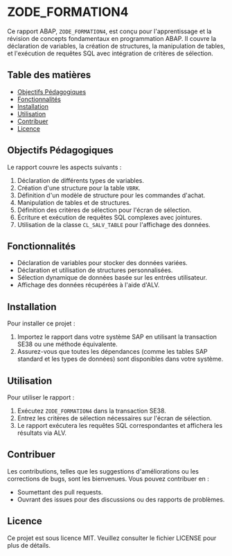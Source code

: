 # ZODE_FORMATION4

Ce rapport ABAP, `ZODE_FORMATION4`, est conçu pour l'apprentissage et la révision de concepts fondamentaux en programmation ABAP. Il couvre la déclaration de variables, la création de structures, la manipulation de tables, et l'exécution de requêtes SQL avec intégration de critères de sélection.

## Table des matières
- [Objectifs Pédagogiques](#objectifs-pédagogiques)
- [Fonctionnalités](#fonctionnalités)
- [Installation](#installation)
- [Utilisation](#utilisation)
- [Contribuer](#contribuer)
- [Licence](#licence)

## Objectifs Pédagogiques
Le rapport couvre les aspects suivants :
1. Déclaration de différents types de variables.
2. Création d'une structure pour la table `VBRK`.
3. Définition d'un modèle de structure pour les commandes d'achat.
4. Manipulation de tables et de structures.
5. Définition des critères de sélection pour l'écran de sélection.
6. Écriture et exécution de requêtes SQL complexes avec jointures.
7. Utilisation de la classe `CL_SALV_TABLE` pour l'affichage des données.

## Fonctionnalités
- Déclaration de variables pour stocker des données variées.
- Déclaration et utilisation de structures personnalisées.
- Sélection dynamique de données basée sur les entrées utilisateur.
- Affichage des données récupérées à l'aide d'ALV.

## Installation
Pour installer ce projet :
1. Importez le rapport dans votre système SAP en utilisant la transaction SE38 ou une méthode équivalente.
2. Assurez-vous que toutes les dépendances (comme les tables SAP standard et les types de données) sont disponibles dans votre système.

## Utilisation
Pour utiliser le rapport :
1. Exécutez `ZODE_FORMATION4` dans la transaction SE38.
2. Entrez les critères de sélection nécessaires sur l'écran de sélection.
3. Le rapport exécutera les requêtes SQL correspondantes et affichera les résultats via ALV.

## Contribuer
Les contributions, telles que les suggestions d'améliorations ou les corrections de bugs, sont les bienvenues. Vous pouvez contribuer en :
- Soumettant des pull requests.
- Ouvrant des issues pour des discussions ou des rapports de problèmes.

## Licence
Ce projet est sous licence MIT. Veuillez consulter le fichier LICENSE pour plus de détails.
